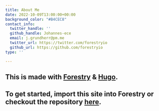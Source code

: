 ```yaml
---
title: About Me
date: 2022-10-09T13:00:00+00:00
background_color: "#B4CEC8"
contact_info:
  twitter_handle: ''
  github_handle: Johannes-ece
  email: j.grundherr@pm.me
  twitter_url: https://twitter.com/forestryio
  github_url: https://github.com/forestryio
type: ''

---
```

## This is made with [Forestry](https://forestry.io/ "Forestry.io") & [Hugo](https://gohugo.io/ "Hugo SSG").

## To get started, import this site into Forestry or checkout the repository [here](https://github.com/kendallstrautman/starter-blog-hugo "forestry starter blog hugo").